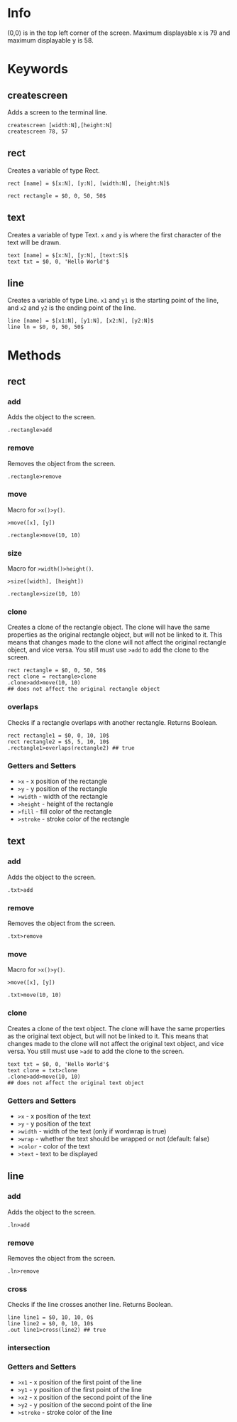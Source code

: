 # Info
(0,0) is in the top left corner of the screen. Maximum displayable x is 79 and maximum displayable y is 58.
# Keywords
## createscreen
Adds a screen to the terminal line.
```
createscreen [width:N],[height:N]
createscreen 78, 57
```
## rect
Creates a variable of type Rect.
```
rect [name] = $[x:N], [y:N], [width:N], [height:N]$

rect rectangle = $0, 0, 50, 50$
```
## text
Creates a variable of type Text. `x` and `y` is where the first character of the text will be drawn.
```
text [name] = $[x:N], [y:N], [text:S]$
text txt = $0, 0, 'Hello World'$
```
## line
Creates a variable of type Line. `x1` and `y1` is the starting point of the line, and `x2` and `y2` is the ending point of the line.
```
line [name] = $[x1:N], [y1:N], [x2:N], [y2:N]$
line ln = $0, 0, 50, 50$
```
# Methods
## rect
### add
Adds the object to the screen.
```
.rectangle>add
```
### remove
Removes the object from the screen.
```
.rectangle>remove
```
### move
Macro for `>x()>y()`.
```
>move([x], [y])

.rectangle>move(10, 10)
```
### size
Macro for `>width()>height()`.
```
>size([width], [height])

.rectangle>size(10, 10)
```
### clone
Creates a clone of the rectangle object. The clone will have the same properties as the original rectangle object, but will not be linked to it. This means that changes made to the clone will not affect the original rectangle object, and vice versa. You still must use `>add` to add the clone to the screen.
```
rect rectangle = $0, 0, 50, 50$
rect clone = rectangle>clone
.clone>add>move(10, 10)
## does not affect the original rectangle object
```
### overlaps
Checks if a rectangle overlaps with another rectangle. Returns Boolean.
```
rect rectangle1 = $0, 0, 10, 10$
rect rectangle2 = $5, 5, 10, 10$
.rectangle1>overlaps(rectangle2) ## true
```
### Getters and Setters
* `>x` - x position of the rectangle
* `>y` - y position of the rectangle
* `>width` - width of the rectangle
* `>height` - height of the rectangle
* `>fill` - fill color of the rectangle
* `>stroke` - stroke color of the rectangle
## text
### add
Adds the object to the screen.
```
.txt>add
```
### remove
Removes the object from the screen.
```
.txt>remove
```
### move
Macro for `>x()>y()`.
```
>move([x], [y])

.txt>move(10, 10)
```
### clone
Creates a clone of the text object. The clone will have the same properties as the original text object, but will not be linked to it. This means that changes made to the clone will not affect the original text object, and vice versa. You still must use `>add` to add the clone to the screen.
```
text txt = $0, 0, 'Hello World'$
text clone = txt>clone
.clone>add>move(10, 10)
## does not affect the original text object
```
### Getters and Setters
* `>x` - x position of the text
* `>y` - y position of the text
* `>width` - width of the text (only if wordwrap is true)
* `>wrap` - whether the text should be wrapped or not (default: false)
* `>color` - color of the text
* `>text` - text to be displayed
## line
### add
Adds the object to the screen.
```
.ln>add
```
### remove
Removes the object from the screen.
```
.ln>remove
```
### cross
Checks if the line crosses another line. Returns Boolean.
```
line line1 = $0, 10, 10, 0$
line line2 = $0, 0, 10, 10$
.out line1>cross(line2) ## true
```
### intersection
### Getters and Setters
* `>x1` - x position of the first point of the line
* `>y1` - y position of the first point of the line
* `>x2` - x position of the second point of the line
* `>y2` - y position of the second point of the line
* `>stroke` - stroke color of the line


<!-- ## pixel
Creates a variable of type Pixel.
```
pxl [name] = $[x], [y]$
pxl pixel = $0, 0$
``` -->
<!-- ## text
Creates a variable of type Text. `x` and `y` is where the first character of the text will be drawn.
```
text [name] = $[x], [y], [text]$

text text = $0, 0, 'Hello World'$
``` -->
<!-- ## line
Creates a variable of type Line. `x1` and `y1` is the starting point of the line, and `x2` and `y2` is the ending point of the line.
```
line [name] = $[x1], [y1], [x2], [y2]$

line line = $0, 0, 50, 50$
``` -->

<!-- 
# Pixel
Manipulate individual pixels on the screen.
## Methods
### is
Checks if the pixel is the provided color. Returns Boolean.
```
pxl pixel = $0, 0$
#pixel>is('c00')
```
## Getters and Setters
* `>color` - color of the pixel-->
<!--
# Line
## Methods
### render
Renders the line to the screen.
```
line line = $0, 0, 50, 50$
#line>render
```
### clear
Clears the line from the screen.
```
line line = $0, 0, 50, 50$
#line>clear
```
### cross
Checks if the line crosses another line. Returns Boolean.
```
line line1 = $0, 0, 50, 50$
line line2 = $10, 10, 50, 50$
#line1>cross(line2)
```
### intersection
Calculates the intersection point of two lines. Returns an array of two points $x, y$.
```
let line1 = $0, 0, 50, 50$
let line2 = $10, 10, 50, 50$
#line1>intersection(line2)
```
### clone
Creates a clone of the line object. The clone will have the same properties as the original line object, but will not be linked to it. This means that changes made to the clone will not affect the original line object, and vice versa.
```
line line1 = $0, 0, 50, 50$
line line2 = line1>clone
#line2>render>move(10;10)
```
## Getters and Setters
* `>x1` - x position of the first point of the line
* `>y1` - y position of the first point of the line
* `>x2` - x position of the second point of the line
* `>y2` - y position of the second point of the line
* `>text` - text to be displayed on the line
* `>stroke` - stroke color of the line
* `>color` - text color of the line
```
to add:
Line = $[x1], [y1], [x2], [y2]$
methods:
>cross(Line) -> returns boolean
>intersecton(Line) -> returns point of intersection

getter/setters:
>stroke
>x1
>y1
>x2
>y2
``` -->